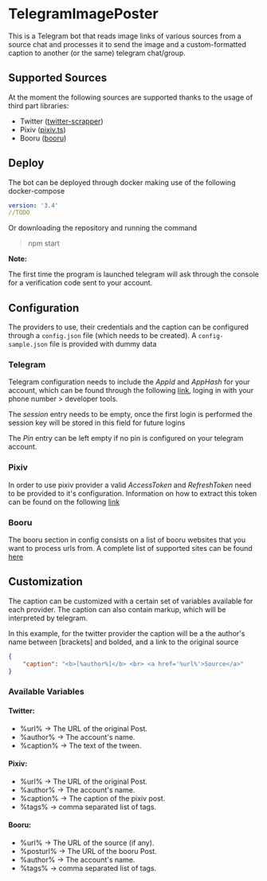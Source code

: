 # TelegramImagePoster

This is a Telegram bot that reads image links of various sources from a source chat and processes it to send the image and a custom-formatted caption to another (or the same) telegram chat/group.

## Supported Sources

At the moment the following sources are supported thanks to the usage of third part libraries:

* Twitter ([twitter-scrapper](https://github.com/the-convocation/twitter-scraper))
* Pixiv ([pixiv.ts](https://github.com/Tenpi/pixiv.ts))
* Booru ([booru](https://github.com/AtoraSuunva/booru))

## Deploy

The bot can be deployed through docker making use of the following docker-compose

```yml
version: '3.4'
//TODO
```
Or downloading the repository and running the command
> npm start

**Note:**

The first time the program is launched telegram will ask through the console for a verification code sent to your account.

## Configuration

The providers to use, their credentials and the caption can be configured through a `config.json` file (which needs to be created). A `config-sample.json` file is provided with dummy data

### Telegram
Telegram configuration needs to include the *AppId* and *AppHash* for your account, which can be found through the following [link](https://my.telegram.org/), loging in with your phone number > developer tools.

The *session* entry needs to be empty, once the first login is performed the session key will be stored in this field for future logins

The *Pin* entry can be left empty if no pin is configured on your telegram account.

### Pixiv
In order to use pixiv provider a valid *AccessToken* and *RefreshToken* need to be provided to it's configuration. Information on how to extract this token can be found on the following [link](https://github.com/stepney141/pixiv-token-extractor)

### Booru
The booru section in config consists on a list of booru websites that you want to process urls from. A complete list of supported sites can be found [here](https://github.com/AtoraSuunva/booru/blob/master/src/sites.json)

## Customization

The caption can be customized with a certain set of variables available for each provider. The caption can also contain markup, which will be interpreted by telegram.

In this example, for the twitter provider the caption will be a the author's name between [brackets] and bolded, and a link to the original source

```json
{
    "caption": "<b>[%author%]</b> <br> <a href='%url%'>Source</a>"
}
```

### Available Variables

#### Twitter:
* %url% -> The URL of the original Post.
* %author% -> The account's name.
* %caption% -> The text of the tween.

#### Pixiv:
* %url% -> The URL of the original Post.
* %author% -> The account's name.
* %caption% -> The caption of the pixiv post.
* %tags% -> comma separated list of tags.

#### Booru:
* %url% -> The URL of the source (if any).
* %posturl% -> The URL of the booru Post.
* %author% -> The account's name.
* %tags% -> comma separated list of tags.